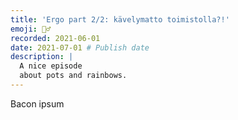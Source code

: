 ```yaml
---
title: 'Ergo part 2/2: kävelymatto toimistolla?!'
emoji: 🚶‍♂️
recorded: 2021-06-01
date: 2021-07-01 # Publish date
description: |
  A nice episode
  about pots and rainbows.
---
```


Bacon ipsum
